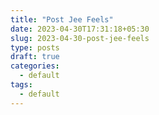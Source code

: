 ```yaml
---
title: "Post Jee Feels"
date: 2023-04-30T17:31:18+05:30
slug: 2023-04-30-post-jee-feels
type: posts
draft: true
categories:
  - default
tags:
  - default
---
```


